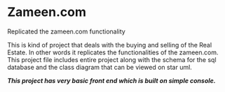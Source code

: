 # Zameen.com
Replicated the zameen.com functionality

This is kind of project that deals with the buying and selling of the Real Estate. In other words it replicates the functionalities of the zameen.com. 
This project file includes entire project along with the schema for the sql database and the class diagram that can be viewed on star uml. 

***This project has very basic front end which is built on simple console.***
